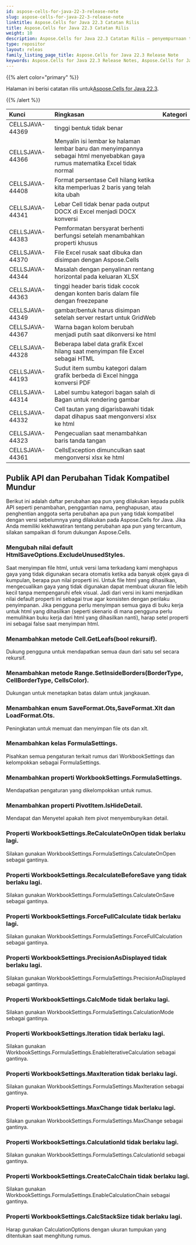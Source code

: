 ```yaml
---
id: aspose-cells-for-java-22-3-release-note
slug: aspose-cells-for-java-22-3-release-note
linktitle: Aspose.Cells for Java 22.3 Catatan Rilis
title: Aspose.Cells for Java 22.3 Catatan Rilis
weight: 10
description: Aspose.Cells for Java 22.3 Catatan Rilis – penyempurnaan terbaru, fitur baru, dan perbaikan
type: repositor
layout: releas
family_listing_page_title: Aspose.Cells for Java 22.3 Release Note
keywords: Aspose.Cells for Java 22.3 Release Notes, Aspose.Cells for Java 22.3 updates and fixe
---
```

{{% alert color="primary" %}}

 Halaman ini berisi catatan rilis untuk[Aspose.Cells for Java 22.3](https://releases.aspose.com/cells/java/new-releases/aspose.cells-for-java-22.3/).

{{% /alert %}}

|**Kunci**|**Ringkasan**|**Kategori**|
| :- | :- | :- |
|CELLSJAVA-44369| tinggi bentuk tidak benar|
|CELLSJAVA-44366|Menyalin isi lembar ke halaman lembar baru dan menyimpannya sebagai html menyebabkan gaya rumus matematika Excel tidak normal|
|CELLSJAVA-44408|Format persentase Cell hilang ketika kita memperluas 2 baris yang telah kita ubah|
|CELLSJAVA-44341|Lebar Cell tidak benar pada output DOCX di Excel menjadi DOCX konversi|
|CELLSJAVA-44383|Pemformatan bersyarat berhenti berfungsi setelah menambahkan properti khusus|
|CELLSJAVA-44370|File Excel rusak saat dibuka dan disimpan dengan Aspose.Cells|
|CELLSJAVA-44344| Masalah dengan penyalinan rentang horizontal pada keluaran XLSX|
|CELLSJAVA-44363| tinggi header baris tidak cocok dengan konten baris dalam file dengan freezepane|
|CELLSJAVA-44349|gambar/bentuk harus disimpan setelah server restart untuk GridWeb|
|CELLSJAVA-44367|Warna bagan kolom berubah menjadi putih saat dikonversi ke html|
|CELLSJAVA-44328| Beberapa label data grafik Excel hilang saat menyimpan file Excel sebagai HTML|
|CELLSJAVA-44193|Sudut item sumbu kategori dalam grafik berbeda di Excel hingga konversi PDF|
|CELLSJAVA-44314|Label sumbu kategori bagan salah di Bagan untuk rendering gambar|
|CELLSJAVA-44332|Cell tautan yang digarisbawahi tidak dapat dihapus saat mengonversi xlsx ke html|
|CELLSJAVA-44323|Pengecualian saat menambahkan baris tanda tangan|
|CELLSJAVA-44361|CellsException dimunculkan saat mengonversi xlsx ke html|

##  **Publik API dan Perubahan Tidak Kompatibel Mundur**

Berikut ini adalah daftar perubahan apa pun yang dilakukan kepada publik API seperti penambahan, penggantian nama, penghapusan, atau penghentian anggota serta perubahan apa pun yang tidak kompatibel dengan versi sebelumnya yang dilakukan pada Aspose.Cells for Java. Jika Anda memiliki kekhawatiran tentang perubahan apa pun yang tercantum, silakan sampaikan di forum dukungan Aspose.Cells.

###  **Mengubah nilai default HtmlSaveOptions.ExcludeUnusedStyles.**

Saat menyimpan file html, untuk versi lama terkadang kami menghapus gaya yang tidak digunakan secara otomatis ketika ada banyak objek gaya di kumpulan, berapa pun nilai properti ini. Untuk file html yang dihasilkan, mengecualikan gaya yang tidak digunakan dapat membuat ukuran file lebih kecil tanpa mempengaruhi efek visual. Jadi dari versi ini kami menjadikan nilai default properti ini sebagai true agar konsisten dengan perilaku penyimpanan. Jika pengguna perlu menyimpan semua gaya di buku kerja untuk html yang dihasilkan (seperti skenario di mana pengguna perlu memulihkan buku kerja dari html yang dihasilkan nanti), harap setel properti ini sebagai false saat menyimpan html.

###  **Menambahkan metode Cell.GetLeafs(bool rekursif).**

Dukung pengguna untuk mendapatkan semua daun dari satu sel secara rekursif.

###  **Menambahkan metode Range.SetInsideBorders(BorderType, CellBorderType, CellsColor).**

Dukungan untuk menetapkan batas dalam untuk jangkauan.

###  **Menambahkan enum SaveFormat.Ots,SaveFormat.Xlt dan LoadFormat.Ots.**

Peningkatan untuk memuat dan menyimpan file ots dan xlt.

###  **Menambahkan kelas FormulaSettings.**

Pisahkan semua pengaturan terkait rumus dari WorkbookSettings dan kelompokkan sebagai FormulaSettings.

###  **Menambahkan properti WorkbookSettings.FormulaSettings.**

Mendapatkan pengaturan yang dikelompokkan untuk rumus.

###  **Menambahkan properti PivotItem.IsHideDetail.**

Mendapat dan Menyetel apakah item pivot menyembunyikan detail.

###  **Properti WorkbookSettings.ReCalculateOnOpen tidak berlaku lagi.**

Silakan gunakan WorkbookSettings.FormulaSettings.CalculateOnOpen sebagai gantinya.

###  **Properti WorkbookSettings.RecalculateBeforeSave yang tidak berlaku lagi.**

Silakan gunakan WorkbookSettings.FormulaSettings.CalculateOnSave sebagai gantinya.

###  **Properti WorkbookSettings.ForceFullCalculate tidak berlaku lagi.**

Silakan gunakan WorkbookSettings.FormulaSettings.ForceFullCalculation sebagai gantinya.

###  **Properti WorkbookSettings.PrecisionAsDisplayed tidak berlaku lagi.**

Silakan gunakan WorkbookSettings.FormulaSettings.PrecisionAsDisplayed sebagai gantinya.

###  **Properti WorkbookSettings.CalcMode tidak berlaku lagi.**

Silakan gunakan WorkbookSettings.FormulaSettings.CalculationMode sebagai gantinya.

###  **Properti WorkbookSettings.Iteration tidak berlaku lagi.**

Silakan gunakan WorkbookSettings.FormulaSettings.EnableIterativeCalculation sebagai gantinya.

###  **Properti WorkbookSettings.MaxIteration tidak berlaku lagi.**

Silakan gunakan WorkbookSettings.FormulaSettings.MaxIteration sebagai gantinya.

###  **Properti WorkbookSettings.MaxChange tidak berlaku lagi.**

Silakan gunakan WorkbookSettings.FormulaSettings.MaxChange sebagai gantinya.

###  **Properti WorkbookSettings.CalculationId tidak berlaku lagi.**

Silakan gunakan WorkbookSettings.FormulaSettings.CalculationId sebagai gantinya.

###  **Properti WorkbookSettings.CreateCalcChain tidak berlaku lagi.**

Silakan gunakan WorkbookSettings.FormulaSettings.EnableCalculationChain sebagai gantinya.

###  **Properti WorkbookSettings.CalcStackSize tidak berlaku lagi.**

Harap gunakan CalculationOptions dengan ukuran tumpukan yang ditentukan saat menghitung rumus.